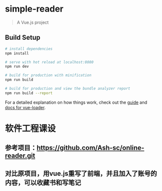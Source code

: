 # simple-reader

> A Vue.js project

## Build Setup

``` bash
# install dependencies
npm install

# serve with hot reload at localhost:8080
npm run dev

# build for production with minification
npm run build

# build for production and view the bundle analyzer report
npm run build --report
```

For a detailed explanation on how things work, check out the [guide](http://vuejs-templates.github.io/webpack/) and [docs for vue-loader](http://vuejs.github.io/vue-loader).

# 软件工程课设

## 参考项目：https://github.com/Ash-sc/online-reader.git

## 对比原项目，用vue.js重写了前端，并且加入了账号的内容，可以收藏书和写笔记
